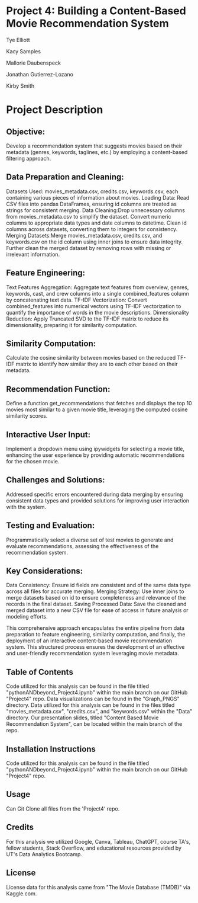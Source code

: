 # **Project 4: Building a Content-Based Movie Recommendation System**

Tye Elliott

Kacy Samples

Mallorie Daubenspeck

Jonathan Gutierrez-Lozano 

Kirby Smith

# **Project Description**

## **Objective:**
Develop a recommendation system that suggests movies based on their metadata (genres, keywords, taglines, etc.) by employing a content-based filtering approach.


## Data Preparation and Cleaning:
Datasets Used: movies_metadata.csv, credits.csv, keywords.csv, each containing various pieces of information about movies.
Loading Data: Read CSV files into pandas DataFrames, ensuring id columns are treated as strings for consistent merging.
Data Cleaning:Drop unnecessary columns from movies_metadata.csv to simplify the dataset.
Convert numeric columns to appropriate data types and date columns to datetime.
Clean id columns across datasets, converting them to integers for consistency.
Merging Datasets:Merge movies_metadata.csv, credits.csv, and keywords.csv on the id column using inner joins to ensure data integrity.
Further clean the merged dataset by removing rows with missing or irrelevant information.


## **Feature Engineering:**
Text Features Aggregation: Aggregate text features from overview, genres, keywords, cast, and crew columns into a single combined_features column by concatenating text data.
TF-IDF Vectorization: Convert combined_features into numerical vectors using TF-IDF vectorization to quantify the importance of words in the movie descriptions.
Dimensionality Reduction: Apply Truncated SVD to the TF-IDF matrix to reduce its dimensionality, preparing it for similarity computation.


## **Similarity Computation:**
Calculate the cosine similarity between movies based on the reduced TF-IDF matrix to identify how similar they are to each other based on their metadata.


## **Recommendation Function:**
Define a function get_recommendations that fetches and displays the top 10 movies most similar to a given movie title, leveraging the computed cosine similarity scores.


## **Interactive User Input:**
Implement a dropdown menu using ipywidgets for selecting a movie title, enhancing the user experience by providing automatic recommendations for the chosen movie.


## **Challenges and Solutions:**
Addressed specific errors encountered during data merging by ensuring consistent data types and provided solutions for improving user interaction with the system.


## **Testing and Evaluation:**
Programmatically select a diverse set of test movies to generate and evaluate recommendations, assessing the effectiveness of the recommendation system.


## **Key Considerations:**
Data Consistency: Ensure id fields are consistent and of the same data type across all files for accurate merging.
Merging Strategy: Use inner joins to merge datasets based on id to ensure completeness and relevance of the records in the final dataset.
Saving Processed Data: Save the cleaned and merged dataset into a new CSV file for ease of access in future analysis or modeling efforts.


This comprehensive approach encapsulates the entire pipeline from data preparation to feature engineering, similarity computation, and finally, the deployment of an interactive content-based movie recommendation system. This structured process ensures the development of an effective and user-friendly recommendation system leveraging movie metadata.

## **Table of Contents**
Code utilized for this analysis can be found in the file titled "pythonANDbeyond_Project4.ipynb" within the main branch on our GitHub "Project4" repo. Data visualizations can be found in the "Graph_PNGS" directory. Data utilized for this analysis can be found in the files titled "movies_metadata.csv", "credits.csv", and "keywords.csv" within the "Data" directory. Our presentation slides, titled "Content Based Movie Recommendation System", can be located within the main branch of the repo.

## **Installation Instructions**
Code utilized for this analysis can be found in the file titled "pythonANDbeyond_Project4.ipynb" within the main branch on our GitHub "Project4" repo.

## **Usage**
Can Git Clone all files from the 'Project4' repo.

## **Credits**
For this analysis we utilized Google, Canva, Tableau, ChatGPT, course TA's, fellow students, Stack Overflow, and educational resources provided by UT's Data Analytics Bootcamp.

## **License**
License data for this analysis came from "The Movie Database (TMDB)" via Kaggle.com.
